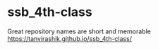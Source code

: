 # ssb_4th-class
Great repository names are short and memorable
https://tanvirashik.github.io/ssb_4th-class/
